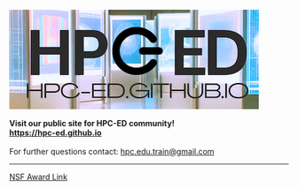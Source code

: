 <a href="https://hpc-ed.github.io"><img src="assets/imgs/HPC-ED_bkgrnd.png"></a>
<br>
<p>
<strong>Visit our public site for HPC-ED community! <br>
<a href="https://hpc-ed.github.io">https://hpc-ed.github.io</a></strong>
<br>
<br>
For further questions contact: <a href="mailto:hpc.edu.train@gmail.com?subject=Question from HPC-ED GitHub Repository"> hpc.edu.train@gmail.com </a>

<br>
<hr>
<a href="https://www.nsf.gov/awardsearch/showAward?AWD_ID=2320977&HistoricalAwards=false"> NSF Award Link </a>
</p>
